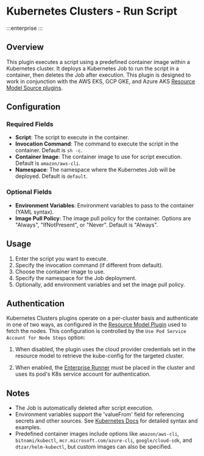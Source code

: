 # Kubernetes Clusters - Run Script
:::enterprise
:::

## Overview

This plugin executes a script using a predefined container image within a Kubernetes cluster. It deploys a Kubernetes Job to run the script in a container, then deletes the Job after execution. This plugin is designed to work in conjunction with the AWS EKS, GCP GKE, and Azure AKS [Resource Model Source plugins](/manual/projects/resource-model-sources/).

## Configuration

### Required Fields

* **Script**: The script to execute in the container.
* **Invocation Command**: The command to execute the script in the container. Default is `sh -c`.
* **Container Image**: The container image to use for script execution. Default is `amazon/aws-cli`.
* **Namespace**: The namespace where the Kubernetes Job will be deployed. Default is `default`.

### Optional Fields

* **Environment Variables**: Environment variables to pass to the container (YAML syntax).
* **Image Pull Policy**: The image pull policy for the container. Options are "Always", "IfNotPresent", or "Never". Default is "Always".

## Usage

1. Enter the script you want to execute.
2. Specify the invocation command (if different from default).
3. Choose the container image to use.
4. Specify the namespace for the Job deployment.
5. Optionally, add environment variables and set the image pull policy.

## Authentication

Kubernetes Clusters plugins operate on a per-cluster basis and authenticate in one of two ways, as configured in the [Resource Model Plugin](/manual/projects/resource-model-sources/) used to fetch the nodes. This configuration is controlled by the `Use Pod Service Account for Node Steps` option:

1. When disabled, the plugin uses the cloud provider credentials set in the resource model to retrieve the
kube-config for the targeted cluster.

2. When enabled, the [Enterprise Runner](/administration/runner/) must be placed in the cluster and uses its pod's K8s service account for authentication.

## Notes

- The Job is automatically deleted after script execution.
- Environment variables support the 'valueFrom' field for referencing secrets and other sources. See [Kubernetes Docs](https://kubernetes.io/docs/tasks/inject-data-application/define-environment-variable-container/) for detailed syntax and examples.
- Predefined container images include options like `amazon/aws-cli`, `bitnami/kubectl`, `mcr.microsoft.com/azure-cli`, `google/cloud-sdk`, and `dtzar/helm-kubectl`, but custom images can also be specified.
